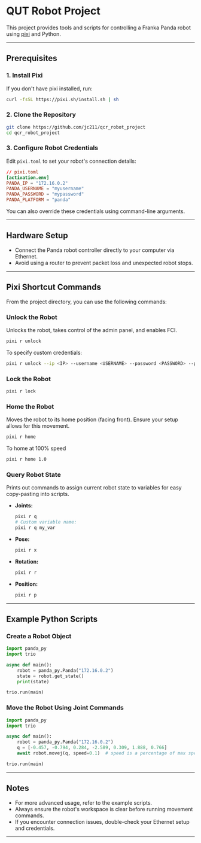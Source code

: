 # QUT Robot Project

This project provides tools and scripts for controlling a Franka Panda robot using [pixi](https://pixi.sh/) and Python.

---

## Prerequisites

### 1. Install Pixi

If you don't have pixi installed, run:

```bash
curl -fsSL https://pixi.sh/install.sh | sh
```

### 2. Clone the Repository

```bash
git clone https://github.com/jc211/qcr_robot_project
cd qcr_robot_project
```

### 3. Configure Robot Credentials

Edit `pixi.toml` to set your robot's connection details:

```toml
// pixi.toml
[activation.env]
PANDA_IP = "172.16.0.2"
PANDA_USERNAME = "myusername"
PANDA_PASSWORD = "mypassword"
PANDA_PLATFORM = "panda"
```

You can also override these credentials using command-line arguments.

---

## Hardware Setup

- Connect the Panda robot controller directly to your computer via Ethernet.
- Avoid using a router to prevent packet loss and unexpected robot stops.

---

## Pixi Shortcut Commands

From the project directory, you can use the following commands:

### Unlock the Robot

Unlocks the robot, takes control of the admin panel, and enables FCI.

```bash
pixi r unlock
```

To specify custom credentials:

```bash
pixi r unlock --ip <IP> --username <USERNAME> --password <PASSWORD> --platform <PLATFORM>
```

### Lock the Robot

```bash
pixi r lock
```

### Home the Robot

Moves the robot to its home position (facing front). Ensure your setup allows for this movement.

```bash
pixi r home
```

To home at 100% speed
```bash
pixi r home 1.0
```

### Query Robot State

Prints out commands to assign current robot state to variables for easy copy-pasting into scripts.

- **Joints:**  
  ```bash
  pixi r q
  # Custom variable name:
  pixi r q my_var
  ```
- **Pose:**  
  ```bash
  pixi r x
  ```
- **Rotation:**  
  ```bash
  pixi r r
  ```
- **Position:**  
  ```bash
  pixi r p
  ```

---

## Example Python Scripts

### Create a Robot Object

```python
import panda_py
import trio

async def main():
    robot = panda_py.Panda("172.16.0.2")
    state = robot.get_state()
    print(state)

trio.run(main)
```

### Move the Robot Using Joint Commands

```python
import panda_py
import trio

async def main():
    robot = panda_py.Panda("172.16.0.2")
    q = [-0.457, -0.794, 0.284, -2.589, 0.309, 1.888, 0.766]
    await robot.movej(q, speed=0.1)  # speed is a percentage of max speed (10% here)

trio.run(main)
```

---

## Notes

- For more advanced usage, refer to the example scripts.
- Always ensure the robot's workspace is clear before running movement commands.
- If you encounter connection issues, double-check your Ethernet setup and credentials.

---




